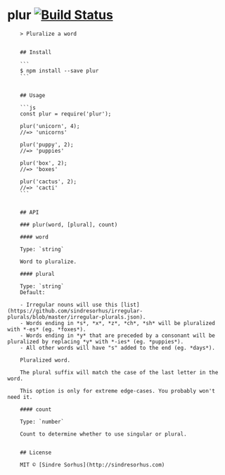 # plur [![Build Status](https://travis-ci.org/sindresorhus/plur.svg?branch=master)](https://travis-ci.org/sindresorhus/plur)

        > Pluralize a word


        ## Install

        ```
        $ npm install --save plur
        ```


        ## Usage

        ```js
        const plur = require('plur');

        plur('unicorn', 4);
        //=> 'unicorns'

        plur('puppy', 2);
        //=> 'puppies'

        plur('box', 2);
        //=> 'boxes'

        plur('cactus', 2);
        //=> 'cacti'
        ```


        ## API

        ### plur(word, [plural], count)

        #### word

        Type: `string`

        Word to pluralize.

        #### plural

        Type: `string`
        Default:

        - Irregular nouns will use this [list](https://github.com/sindresorhus/irregular-plurals/blob/master/irregular-plurals.json).
        - Words ending in *s*, *x*, *z*, *ch*, *sh* will be pluralized with *-es* (eg. *foxes*).
        - Words ending in *y* that are preceded by a consonant will be pluralized by replacing *y* with *-ies* (eg. *puppies*).
        - All other words will have "s" added to the end (eg. *days*).

        Pluralized word.

        The plural suffix will match the case of the last letter in the word.

        This option is only for extreme edge-cases. You probably won't need it.

        #### count

        Type: `number`

        Count to determine whether to use singular or plural.


        ## License

        MIT © [Sindre Sorhus](http://sindresorhus.com)
